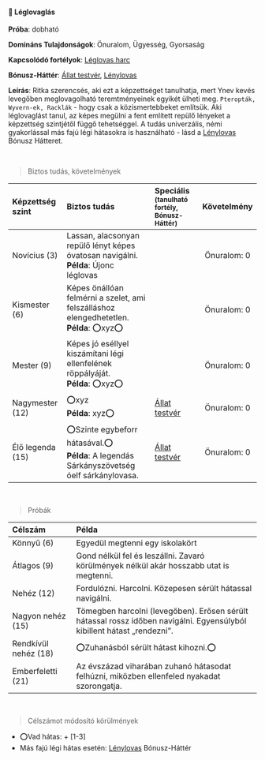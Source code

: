 #### 🔵 Léglovaglás

**Próba**: dobható

**Domináns Tulajdonságok**: Önuralom, Ügyesség, Gyorsaság

**Kapcsolódó fortélyok**: [Léglovas harc](../fortelyok.harci/leglovas_harc.md)

**Bónusz-Háttér**: [Állat testvér](../042_bonusz_hatterek.md#-%C3%A1llat-testv%C3%A9r), [Lénylovas](../042_bonusz_hatterek.md#-l%C3%A9nylovas-faj-neve)

**Leírás**: Ritka szerencsés, aki ezt a képzettséget tanulhatja, mert Ynev kevés levegőben meglovagolható teremtményeinek egyikét ülheti meg. `Pteropták, Wyvern-ek, Racklák` - hogy csak a közismertebbeket említsük. Aki léglovaglást tanul, az képes megülni a fent említett repülő lényeket a képzettség szintjétől függő tehetséggel. A tudás univerzális, némi gyakorlással más fajú légi hátasokra is használható - lásd a [Lénylovas](../042_bonusz_hatterek.md#-l%C3%A9nylovas-faj-neve) Bónusz Hátteret.

<br />

> Biztos tudás, követelmények

| Képzettség szint | Biztos tudás                                                                                    | Speciális <br /><sub>(tanulható fortély, Bónusz-Háttér)</sub>       |   Követelmény    |
|:---------------- |:----------------------------------------------------------------------------------------------- |:------------------------------------------------------------------- |:----------------:|
| Novícius (3)     | Lassan, alacsonyan repülő lényt képes óvatosan navigálni.<br />**Példa**: Újonc léglovas        |                                                                     | Önuralom:&nbsp;0 |
| Kismester (6)    | Képes önállóan felmérni a szelet, ami felszálláshoz elengedhetetlen.<br />**Példa**: ⭕xyz⭕    |                                                                     | Önuralom:&nbsp;0 |
| Mester (9)       | Képes jó eséllyel kiszámítani légi ellenfelének röppályáját.<br />**Példa**: ⭕xyz⭕            |                                                                     | Önuralom:&nbsp;0 |
| Nagymester (12)  | ⭕xyz <br /> **Példa**: xyz⭕                                                                   | [Állat testvér](../042_bonusz_hatterek.md#-%C3%A1llat-testv%C3%A9r) | Önuralom:&nbsp;0 |
| Élő legenda (15) | ⭕Szinte egybeforr hátasával.⭕<br />**Példa**: A legendás Sárkányszövetség óelf sárkánylovasa. | [Állat testvér](../042_bonusz_hatterek.md#-%C3%A1llat-testv%C3%A9r) | Önuralom:&nbsp;0 |

<br />

> Próbák

| Célszám | Példa  |
| :----------- | :----------- |
| Könnyű       (6)  | Egyedül megtenni egy iskolakört |
| Átlagos      (9)  | Gond nélkül fel és leszállni. Zavaró körülmények nélkül akár hosszabb utat is megtenni. |
| Nehéz        (12) | Fordulózni. Harcolni. Közepesen sérült hátassal navigálni. |
| Nagyon nehéz (15) | Tömegben harcolni (levegőben). Erősen sérült hátassal rossz időben navigálni. Egyensúlyból kibillent hátast „rendezni”. |
| Rendkívül nehéz (18) | ⭕Zuhanásból sérült hátast kihozni.⭕ |
| Emberfeletti (21) | Az évszázad viharában zuhanó hátasodat felhúzni, miközben ellenfeled nyakadat szorongatja. |

<br />

> Célszámot módosító körülmények

- ⭕Vad hátas: + [1-3]
- Más fajú légi hátas esetén: [Lénylovas](../042_bonusz_hatterek.md#-l%C3%A9nylovas-faj-neve) Bónusz-Háttér
